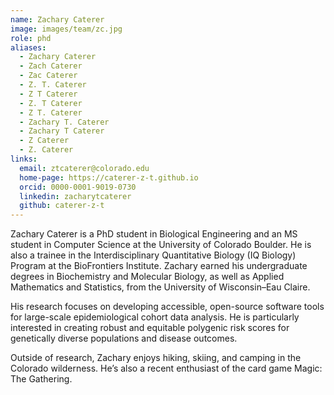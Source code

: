 ```yaml
---
name: Zachary Caterer
image: images/team/zc.jpg
role: phd
aliases:
  - Zachary Caterer
  - Zach Caterer
  - Zac Caterer
  - Z. T. Caterer
  - Z T Caterer
  - Z. T Caterer
  - Z T. Caterer
  - Zachary T. Caterer
  - Zachary T Caterer
  - Z Caterer
  - Z. Caterer
links:
  email: ztcaterer@colorado.edu
  home-page: https://caterer-z-t.github.io
  orcid: 0000-0001-9019-0730
  linkedin: zacharytcaterer
  github: caterer-z-t
---
```


Zachary Caterer is a PhD student in Biological Engineering and an MS student in Computer Science at the University of Colorado Boulder. He is also a trainee in the Interdisciplinary Quantitative Biology (IQ Biology) Program at the BioFrontiers Institute. Zachary earned his undergraduate degrees in Biochemistry and Molecular Biology, as well as Applied Mathematics and Statistics, from the University of Wisconsin–Eau Claire.

His research focuses on developing accessible, open-source software tools for large-scale epidemiological cohort data analysis. He is particularly interested in creating robust and equitable polygenic risk scores for genetically diverse populations and disease outcomes.

Outside of research, Zachary enjoys hiking, skiing, and camping in the Colorado wilderness. He’s also a recent enthusiast of the card game Magic: The Gathering.
